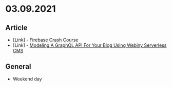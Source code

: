 # 03.09.2021

## Article

- \[Link\] - [Firebase Crash Course](https://css-tricks.com/firebase-crash-course/)
- \[Link\] - [Modeling A GraphQL API For Your Blog Using Webiny Serverless CMS](https://www.smashingmagazine.com/2021/03/modeling-graphql-api-blog-webiny-serverless-cms/)

## General

- Weekend day
